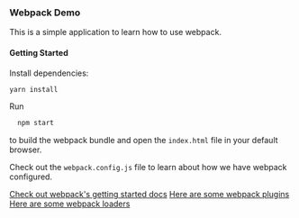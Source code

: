 ### Webpack Demo
This is a simple application to learn how to use webpack.


#### Getting Started
Install dependencies:
```bash
yarn install
```
Run
```bash
  npm start
```
to build the webpack bundle and open the `index.html` file in your default browser.

Check out the `webpack.config.js` file to learn about how we have webpack configured.

[Check out webpack's getting started docs](http://webpack.github.io/docs/tutorials/getting-started/)
[Here are some webpack plugins](https://webpack.github.io/docs/list-of-plugins.html)
[Here are some webpack loaders](https://webpack.github.io/docs/list-of-loaders.html)
